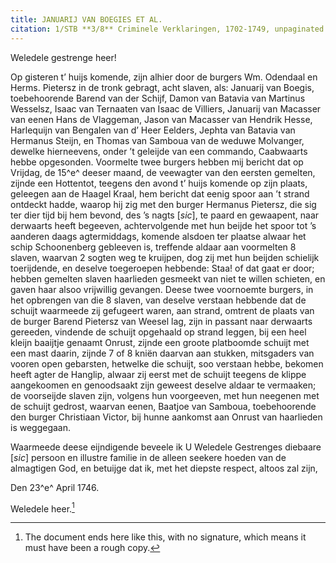 ```yaml
---
title: JANUARIJ VAN BOEGIES ET AL.
citation: 1/STB **3/8** Criminele Verklaringen, 1702-1749, unpaginated.
---
```


Weledele gestrenge heer!

Op gisteren t’ huijs komende, zijn alhier door de burgers Wm. Odendaal en Herms. Pietersz in de tronk gebragt, acht slaven, als: Januarij van Boegis, toebehoorende Barend van der Schijf, Damon van Batavia van Martinus Wesselsz, Isaac van Ternaaten van Isaac de Villiers, Januarij van Macasser van eenen Hans de Vlaggeman, Jason van Macasser van Hendrik Hesse, Harlequijn van Bengalen van d’ Heer Eelders, Jephta van Batavia van Hermanus Steijn, en Thomas van Samboua van de weduwe Molvanger, dewelke hierneevens, onder ’t geleijde van een commando, Caabwaarts hebbe opgesonden. Voormelte twee burgers hebben mij bericht dat op Vrijdag, de 15^e^ deeser maand, de veewagter van den eersten gemelten, zijnde een Hottentot, teegens den avond t’ huijs komende op zijn plaats, geleegen aan de Haagel Kraal, hem bericht dat eenig spoor aan ’t strand ontdeckt hadde, waarop hij zig met den burger Hermanus Pietersz, die sig ter dier tijd bij hem bevond, des ’s nagts \[*sic*\], te paard en gewaapent, naar derwaarts heeft begeeven, achtervolgende met hun beijde het spoor tot ’s aanderen daags agtermiddags, komende alsdoen ter plaatse alwaar het schip Schoonenberg gebleeven is, treffende aldaar aan voormelten 8 slaven, waarvan 2 sogten weg te kruijpen, dog zij met hun beijden schielijk toerijdende, en deselve toegeroepen hebbende: Staa! of dat gaat er door; hebben gemelten slaven haarlieden gesmeekt van niet te willen schieten, en gaven haar alsoo vrijwillig gevangen. Deese twee voornoemte burgers, in het opbrengen van die 8 slaven, van deselve verstaan hebbende dat de schuijt waarmeede zij gefugeert waren, aan strand, omtrent de plaats van de burger Barend Pietersz van Weesel lag, zijn in passant naar derwaarts gereeden, vindende de schuijt opgehaald op strand leggen, bij een heel kleijn baaijtje genaamt Onrust, zijnde een groote platboomde schuijt met een mast daarin, zijnde 7 of 8 kniën daarvan aan stukken, mitsgaders van vooren open gebarsten, hetwelke die schuijt, soo verstaan hebbe, bekomen heeft agter de Hanglip, alwaar zij eerst met de schuijt teegens de klippe aangekoomen en genoodsaakt zijn geweest deselve aldaar te vermaaken; de voorseijde slaven zijn, volgens hun voorgeeven, met hun neegenen met de schuijt gedrost, waarvan eenen, Baatjoe van Samboua, toebehoorende den burger Christiaan Victor, bij hunne aankomst aan Onrust van haarlieden is weggegaan.

Waarmeede deese eijndigende beveele ik U Weledele Gestrenges diebaare \[*sic*\] persoon en illustre familie in de alleen seekere hoeden van de almagtigen God, en betuijge dat ik, met het diepste respect, altoos zal zijn,

Den 23^e^ April 1746.

Weledele heer.[^1]

[^1]: The document ends here like this, with no signature, which means it must have been a rough copy.
